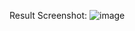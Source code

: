 Result Screenshot:
![image](https://github.com/Parampreet930/YouTube-Clone-using-HTML-CSS/assets/103981376/cb050a80-82d7-4100-b940-b3c8899efcac)

